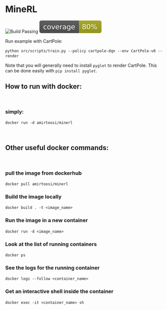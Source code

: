 # MineRL
![Build Passing](https://github.com/will-maclean/MineRL/workflows/main%20workflow/badge.svg)
![Testing Coverage](./coverage.svg)

Run example with CartPole:

```
python src/scripts/train.py --policy cartpole-dqn --env CartPole-v0 --render
```

Note that you will generally need to install `pyglet` to render CartPole. This can be done easily with `pip install pyglet`.

## How to run with docker:
<br />

### simply:
```
docker run -d amirtoosi/minerl
```
<br />

## Other useful docker commands:
<br />

### pull the image from dockerhub
```
docker pull amirtoosi/minerl
```
### Build the image locally
```
docker build . -t <image_name>
```
### Run the image in a new container
```
docker run -d <image_name>
```
### Look at the list of running containers
```
docker ps
```
### See the logs for the running container
```
docker logs --follow <container_name>
```
### Get an interactive shell inside the container
```
docker exec -it <container_name> sh
```
